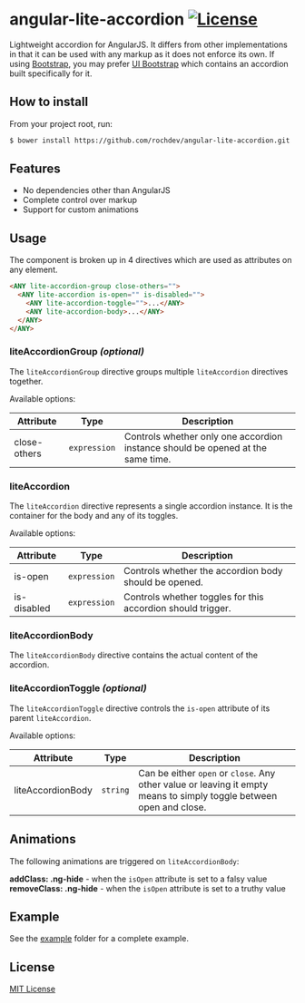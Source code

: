 # angular-lite-accordion [![License][license-image]][license-url]

Lightweight accordion for AngularJS. It differs from other implementations in that it can be used with any markup as it does not enforce its own. If using [Bootstrap][twbs-url], you may prefer [UI Bootstrap][angular-bootstrap-url] which contains an accordion built specifically for it.

## How to install

From your project root, run:

```sh
$ bower install https://github.com/rochdev/angular-lite-accordion.git
```

## Features

* No dependencies other than AngularJS
* Complete control over markup
* Support for custom animations

## Usage

The component is broken up in 4 directives which are used as attributes on any element.

```html
<ANY lite-accordion-group close-others="">
  <ANY lite-accordion is-open="" is-disabled="">
    <ANY lite-accordion-toggle="">...</ANY>
    <ANY lite-accordion-body>...</ANY>
  </ANY>
</ANY>
```

### liteAccordionGroup *(optional)*

The `liteAccordionGroup` directive groups multiple `liteAccordion` directives together.

Available options:

| Attribute | Type | Description
| --------- | ---- | -----------
| close-others | `expression` | Controls whether only one accordion instance should be opened at the same time.

### liteAccordion

The `liteAccordion` directive represents a single accordion instance. It is the container for the body and any of its toggles.

Available options:

| Attribute | Type | Description
| --------- | ---- | -----------
| is-open | `expression` | Controls whether the accordion body should be opened.
| is-disabled | `expression` | Controls whether toggles for this accordion should trigger.

### liteAccordionBody

The `liteAccordionBody` directive contains the actual content of the accordion.

### liteAccordionToggle *(optional)*

The `liteAccordionToggle` directive controls the `is-open` attribute of its parent `liteAccordion`.

Available options:

| Attribute | Type | Description
| --------- | ---- | -----------
| liteAccordionBody | `string` | Can be either `open` or `close`. Any other value or leaving it empty means to simply toggle between open and close.

## Animations

The following animations are triggered on `liteAccordionBody`:

**addClass: .ng-hide** - when the `isOpen` attribute is set to a falsy value<br>
**removeClass: .ng-hide** - when the `isOpen` attribute is set to a truthy value

## Example

See the [example](example) folder for a complete example.

## License

[MIT License][license-url]

[angular-url]: https://angularjs.org
[angular-bootstrap-url]: http://angular-ui.github.io/bootstrap/
[build-image]: http://img.shields.io/travis/rochdev/angular-lite-accordion/master.svg?style=flat-square
[build-url]: https://travis-ci.org/rochdev/angular-lite-accordion
[license-image]: http://img.shields.io/badge/license-MIT-red.svg?style=flat-square
[license-url]: http://en.wikipedia.org/wiki/MIT_License
[twbs-url]: http://getbootstrap.com
[version-image]: http://img.shields.io/badge/release-0.0.0-orange.svg?style=flat-square
[version-url]: https://github.com/rochdev/angular-lite-accordion